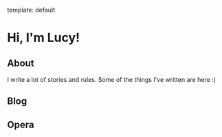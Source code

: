 template: default

# Hi, I'm Lucy!
## About
I write a lot of stories and rules. Some of the things I've written are here :)
## Blog

## Opera
